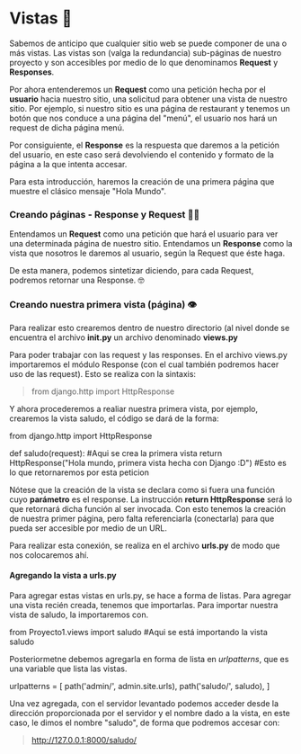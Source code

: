 # Vistas 👀
Sabemos de anticipo que cualquier sitio web se puede componer de una o más vistas. Las vistas son (valga la redundancia)
sub-páginas de nuestro proyecto y son accesibles por medio de lo que denominamos **Request** y **Responses**. 

Por ahora entenderemos un **Request** como una petición hecha por el **usuario** hacia nuestro sitio, una solicitud para
obtener una vista de nuestro sitio. Por ejemplo, si nuestro sitio es una página de restaurant y tenemos un botón que nos
conduce a una página del "menú", el usuario nos hará un request de dicha página menú.

Por consiguiente, el **Response** es la respuesta que daremos a la petición del usuario, en este caso será devolviendo
el contenido y formato de la página a la que intenta accesar. 

Para esta introducción, haremos la creación de una primera página que muestre el clásico mensaje "Hola Mundo".

### Creando páginas - Response y Request 🐱‍🐉

Entendamos un **Request** como una petición que hará el usuario para ver una determinada página de nuestro sitio.
Entendamos un **Response** como la vista que nosotros le daremos al usuario, según la Request que éste haga.

De esta manera, podemos sintetizar diciendo, para cada Request, podremos retornar una Response. 🤓

### Creando nuestra primera vista (página) 👁

Para realizar esto crearemos dentro de nuestro directorio (al nivel donde se encuentra el archivo **__init__.py** un archivo
denominado **views.py**

Para poder trabajar con las request y las responses. En el archivo views.py importaremos el módulo Response (con el cual también
podremos hacer uso de las request). Esto se realiza con la sintaxis:

> from django.http import HttpResponse

Y ahora procederemos a realiar nuestra primera vista, por ejemplo, crearemos la vista saludo, el código se dará de la forma:

  from django.http import HttpResponse
  
  def saludo(request): #Aqui se crea la primera vista
    return HttpResponse("Hola mundo, primera vista hecha con Django :D") #Esto es lo que retornaremos por esta peticion
 
Nótese que la creación de la vista se declara como si fuera una función cuyo **parámetro** es el response. La instrucción
**return HttpResponse** será lo que retornará dicha función al ser invocada. Con esto tenemos la creación de nuestra primer
página, pero falta referenciarla (conectarla) para que pueda ser accesible por medio de un URL.

Para realizar esta conexión, se realiza en el archivo **urls.py** de modo que nos colocaremos ahí.

#### Agregando la vista a urls.py

Para agregar estas vistas en urls.py, se hace a forma de listas. Para agregar una vista recién creada, tenemos que importarlas.
Para importar nuestra vista de saludo, la importaremos con.

  from Proyecto1.views import saludo #Aqui se está importando la vista saludo
  
Posteriormetne debemos agregarla en forma de lista en *urlpatterns*, que es una variable que lista las vistas. 

  urlpatterns = [
    path('admin/', admin.site.urls),
    path('saludo/', saludo),
  ]

Una vez agregada, con el servidor levantado podemos acceder desde la dirección proporcionada por el servidor y el nombre dado
a la vista, en este caso, le dimos el nombre "saludo", de forma que podremos accesar con:

> http://127.0.0.1:8000/saludo/




